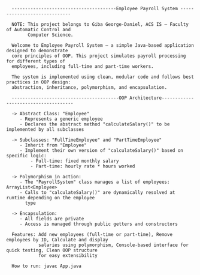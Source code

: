       ---------------------------------------Employee Payroll System -----------------------------
      
      NOTE: This project belongs to Giba George-Daniel, ACS IS – Faculty of Automatic Control and 
            Computer Science.
      
      Welcome to Employee Payroll System – a simple Java-based application designed to demonstrate 
      core principles of OOP. This project simulates payroll processing for different types of 
      employees, including full-time and part-time workers.
      
      The system is implemented using clean, modular code and follows best practices in OOP design: 
      abstraction, inheritance, polymorphism, and encapsulation.
      
      ----------------------------------------OOP Architecture-------------------------------------
      
      -> Abstract Class: "Employee"
         - Represents a generic employee
         - Declares the abstract method "calculateSalary()" to be implemented by all subclasses
      
      -> Subclasses: "FullTimeEmployee" and "PartTimeEmployee"
         - Inherit from "Employee"
         - Implement their own version of "calculateSalary()" based on specific logic:
             - Full-time: fixed monthly salary
             - Part-time: hourly rate * hours worked
      
      -> Polymorphism in action:
         - The "PayrollSystem" class manages a list of employees: ArrayList<Employee>
         - Calls to "calculateSalary()" are dynamically resolved at runtime depending on the employee 
           type
      
      -> Encapsulation:
         - All fields are private
         - Access is managed through public getters and constructors
      
      Features: Add new employees (full-time or part-time), Remove employees by ID, Calculate and display 
                salaries using polymorphism, Console-based interface for quick testing, Clean OOP structure 
                for easy extensibility

      How to run: javac App.java
